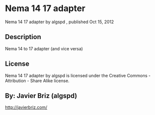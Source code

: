 Nema 14 17 adapter
===============

Nema 14 17 adapter  by algspd , published Oct 15, 2012

Description
--------
Nema 14 to 17 adapter (and vice versa)


License
--------
Nema 14 17 adapter by algspd is licensed under the Creative Commons - Attribution - Share Alike license.  


By: Javier Briz (algspd)
--------
<http://javierbriz.com/>